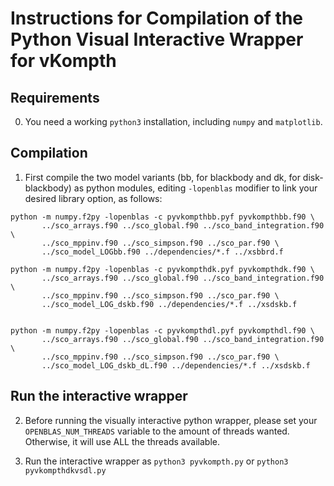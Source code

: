 # Instructions for Compilation of the Python Visual Interactive Wrapper for vKompth

## Requirements

0) You need a working `python3` installation, including `numpy` and `matplotlib`.

## Compilation

1) First compile the two model variants (bb, for blackbody and
  dk, for disk-blackbody) as python modules, editing `-lopenblas`
  modifier to link your desired library option, as follows:

```
python -m numpy.f2py -lopenblas -c pyvkompthbb.pyf pyvkompthbb.f90 \
       ../sco_arrays.f90 ../sco_global.f90 ../sco_band_integration.f90 \
       ../sco_mppinv.f90 ../sco_simpson.f90 ../sco_par.f90 \
       ../sco_model_LOGbb.f90 ../dependencies/*.f ../xsbbrd.f
```

```
python -m numpy.f2py -lopenblas -c pyvkompthdk.pyf pyvkompthdk.f90 \
       ../sco_arrays.f90 ../sco_global.f90 ../sco_band_integration.f90 \
       ../sco_mppinv.f90 ../sco_simpson.f90 ../sco_par.f90 \
       ../sco_model_LOG_dskb.f90 ../dependencies/*.f ../xsdskb.f
       
```

```
python -m numpy.f2py -lopenblas -c pyvkompthdl.pyf pyvkompthdl.f90 \
       ../sco_arrays.f90 ../sco_global.f90 ../sco_band_integration.f90 \
       ../sco_mppinv.f90 ../sco_simpson.f90 ../sco_par.f90 \
       ../sco_model_LOG_dskb_dL.f90 ../dependencies/*.f ../xsdskb.f 
```

## Run the interactive wrapper

2) Before running the visually interactive python wrapper, please set your
`OPENBLAS_NUM_THREADS` variable to the amount of threads wanted.
Otherwise, it will use ALL the threads available.

3) Run the interactive wrapper as `python3 pyvkompth.py` or `python3 pyvkompthdkvsdl.py`
